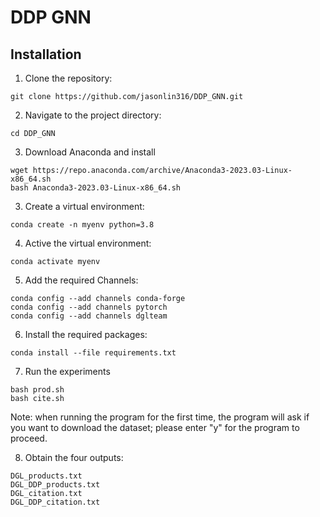 # DDP GNN

## Installation

1. Clone the repository:

```shell
git clone https://github.com/jasonlin316/DDP_GNN.git
```

2. Navigate to the project directory:

```shell
cd DDP_GNN
```

3. Download Anaconda and install
```shell
wget https://repo.anaconda.com/archive/Anaconda3-2023.03-Linux-x86_64.sh
bash Anaconda3-2023.03-Linux-x86_64.sh
```

3. Create a virtual environment:

```shell
conda create -n myenv python=3.8
```

4. Active the virtual environment:

```shell
conda activate myenv
```

5. Add the required Channels:

```shell
conda config --add channels conda-forge
conda config --add channels pytorch
conda config --add channels dglteam
```

6. Install the required packages:

```shell
conda install --file requirements.txt
```

7. Run the experiments

```shell
bash prod.sh
bash cite.sh
```
Note: when running the program for the first time, the program will ask if you want to download the dataset; please enter "y" for the program to proceed.

8. Obtain the four outputs:
```shell
DGL_products.txt
DGL_DDP_products.txt
DGL_citation.txt
DGL_DDP_citation.txt
```

